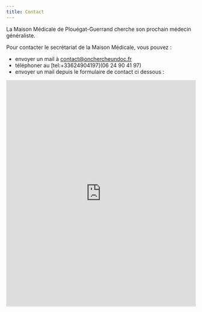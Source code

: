 ```yaml
---
title: Contact
---
```

La Maison Médicale de Plouégat-Guerrand cherche son prochain médecin généraliste.

Pour contacter le secrétariat de la Maison Médicale, vous pouvez :

- envoyer un mail à [contact@onchercheundoc.fr](mailto:contact@onchercheundoc.fr)
- téléphoner au [tel:+33624904197](06 24 90 41 97)
- envoyer un mail depuis le formulaire de contact ci dessous :

<iframe title="Contact Form" src="https://plugins.crisp.chat/urn:crisp.im:contact-form:0/contact/550a0428-e1b2-42b5-9f90-9a03c8ff2290" referrerpolicy="origin" sandbox="allow-forms allow-popups allow-scripts allow-same-origin" width="100%" height="600px" frameborder="0"></iframe>